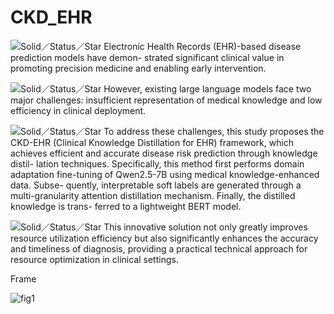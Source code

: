 # CKD_EHR

![Solid／Status／Star](https://github.com/user-attachments/assets/5f44f404-228b-454d-81c0-65727cd082de)   Electronic Health Records (EHR)-based disease prediction models have demon- strated significant clinical value in promoting precision medicine and enabling early intervention.

![Solid／Status／Star](https://github.com/user-attachments/assets/43edfb09-94ee-4984-92fe-084c1f9e07f7)    However, existing large language models face two major challenges: insufficient representation of medical knowledge and low efficiency in clinical deployment. 

![Solid／Status／Star](https://github.com/user-attachments/assets/2924d3c3-c3d0-4cb4-951a-603b5e1530c2)    To address these challenges, this study proposes the CKD-EHR (Clinical Knowledge Distillation for EHR) framework, which achieves efficient and accurate disease risk prediction through knowledge distil- lation techniques. Specifically, this method first performs domain adaptation fine-tuning of Qwen2.5-7B using medical knowledge-enhanced data. Subse- quently, interpretable soft labels are generated through a multi-granularity attention distillation mechanism. Finally, the distilled knowledge is trans- ferred to a lightweight BERT model. 

![Solid／Status／Star](https://github.com/user-attachments/assets/7d807619-664f-421d-a261-686bca6fa84e)    This innovative solution not only greatly improves resource utilization efficiency but also significantly enhances the accuracy and timeliness of diagnosis, providing a practical technical approach for resource optimization in clinical settings.

Frame

![fig1](https://github.com/user-attachments/assets/7e8e3d6c-e687-477b-b1ff-dd1d99361634)
